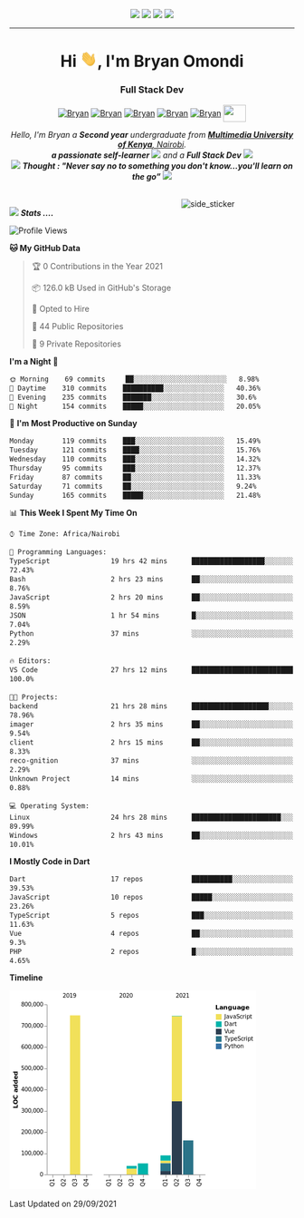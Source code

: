 
 <p align="center">
<img src="https://img.shields.io/badge/Age-20-blue" />
  <img src="https://img.shields.io/badge/Focus-Full%20Stack%20Development-brightgreen" />
  <img src="https://img.shields.io/badge/Lives-Nairobi-success" />
  <img src="https://img.shields.io/badge/Languages-English%20%26%20Swahili-brightgreen" />
</p>
<hr>
<h1 align="center">Hi <img src="https://raw.githubusercontent.com/ABSphreak/ABSphreak/master/gifs/Hi.gif" width="30px">, I'm Bryan Omondi</h1>
<h3 align="center">Full Stack Dev</h3>
<p align="center">
<a href="https://www.dev.to/bryanbill" target="blank"><img align="center" src="https://friconix.com/png/fi-swluxx-dev-to.png" alt="Bryan" height="30" width="40" /></a>
<a href="https://www.linkedin.com/in/bryanomondi254/" target="blank"><img align="center" src="https://image.flaticon.com/icons/png/128/174/174857.png" alt="Bryan" height="30" width="40" /></a>  
<a href="https://www.twitter.com/bryanbill" target="blank"><img align="center" src="https://help.twitter.com/content/dam/help-twitter/brand/logo.png" alt="Bryan" height="30" width="40" /></a>
<a href="https://www.instagram.com/bryan_bill/" target="blank"><img align="center" src="https://image.flaticon.com/icons/png/128/174/174855.png" alt="Bryan" height="30" width="40" /></a>
<a href="https://www.facebook.com/bryanbill/" target="blank"><img align="center" src="https://www.svgrepo.com/show/299425/facebook.svg" alt="Bryan" height="30" width="40" /></a>
 <a href = "mailto: bryanomondi254@gmail.com"><img align="center" src="https://seeklogo.com/images/G/gmail-new-2020-logo-32DBE11BB4-seeklogo.com.png" height="30" width="40" /></a>
</p>
</p>

<p align="center">
  <em>
    Hello, I'm Bryan a <b>Second year</b> undergraduate from <a href="https://mmu.ac.ke/"> <b>Multimedia University of Kenya</b>, Nairobi</a>. <br>
    <b>a passionate self-learner</b> <img src="https://github.com/TheDudeThatCode/TheDudeThatCode/blob/master/Assets/Developer.gif" width="30px"> and a <b>Full Stack Dev</b>&nbsp;<img src="https://github.com/TheDudeThatCode/TheDudeThatCode/blob/master/Assets/Designer.gif" width="36px">
  </em> 
  <br>
  <img src="https://media.giphy.com/media/gH3LO09IOiZIqePwv9/giphy.gif" width="50" /> <b><i align="center">Thought : "Never say no to something you don't know...you'll learn on the go”</i></b> <img src="https://media.giphy.com/media/qjqUcgIyRjsl2/giphy.gif" width="50" />
</p>
<br>
<img align="right" width=200px height=200px alt="side_sticker" src="https://media.giphy.com/media/TEnXkcsHrP4YedChhA/giphy.gif" />

<img src="https://media.giphy.com/media/iY8CRBdQXODJSCERIr/giphy.gif" width="30px">&nbsp;***Stats ....***
<!--START_SECTION:waka-->
![Profile Views](http://img.shields.io/badge/Profile%20Views-0-blue)

**🐱 My GitHub Data** 

> 🏆 0 Contributions in the Year 2021
 > 
> 📦 126.0 kB Used in GitHub's Storage 
 > 
> 💼 Opted to Hire
 > 
> 📜 44 Public Repositories 
 > 
> 🔑 9 Private Repositories  
 > 
**I'm a Night 🦉** 

```text
🌞 Morning    69 commits     ██░░░░░░░░░░░░░░░░░░░░░░░   8.98% 
🌆 Daytime    310 commits    ██████████░░░░░░░░░░░░░░░   40.36% 
🌃 Evening    235 commits    ███████░░░░░░░░░░░░░░░░░░   30.6% 
🌙 Night      154 commits    █████░░░░░░░░░░░░░░░░░░░░   20.05%

```
📅 **I'm Most Productive on Sunday** 

```text
Monday       119 commits    ███░░░░░░░░░░░░░░░░░░░░░░   15.49% 
Tuesday      121 commits    ████░░░░░░░░░░░░░░░░░░░░░   15.76% 
Wednesday    110 commits    ███░░░░░░░░░░░░░░░░░░░░░░   14.32% 
Thursday     95 commits     ███░░░░░░░░░░░░░░░░░░░░░░   12.37% 
Friday       87 commits     ██░░░░░░░░░░░░░░░░░░░░░░░   11.33% 
Saturday     71 commits     ██░░░░░░░░░░░░░░░░░░░░░░░   9.24% 
Sunday       165 commits    █████░░░░░░░░░░░░░░░░░░░░   21.48%

```


📊 **This Week I Spent My Time On** 

```text
⌚︎ Time Zone: Africa/Nairobi

💬 Programming Languages: 
TypeScript               19 hrs 42 mins      ██████████████████░░░░░░░   72.43% 
Bash                     2 hrs 23 mins       ██░░░░░░░░░░░░░░░░░░░░░░░   8.76% 
JavaScript               2 hrs 20 mins       ██░░░░░░░░░░░░░░░░░░░░░░░   8.59% 
JSON                     1 hr 54 mins        █░░░░░░░░░░░░░░░░░░░░░░░░   7.04% 
Python                   37 mins             ░░░░░░░░░░░░░░░░░░░░░░░░░   2.29%

🔥 Editors: 
VS Code                  27 hrs 12 mins      █████████████████████████   100.0%

🐱‍💻 Projects: 
backend                  21 hrs 28 mins      ███████████████████░░░░░░   78.96% 
imager                   2 hrs 35 mins       ██░░░░░░░░░░░░░░░░░░░░░░░   9.54% 
client                   2 hrs 15 mins       ██░░░░░░░░░░░░░░░░░░░░░░░   8.33% 
reco-gnition             37 mins             ░░░░░░░░░░░░░░░░░░░░░░░░░   2.29% 
Unknown Project          14 mins             ░░░░░░░░░░░░░░░░░░░░░░░░░   0.88%

💻 Operating System: 
Linux                    24 hrs 28 mins      ██████████████████████░░░   89.99% 
Windows                  2 hrs 43 mins       ██░░░░░░░░░░░░░░░░░░░░░░░   10.01%

```

**I Mostly Code in Dart** 

```text
Dart                     17 repos            ██████████░░░░░░░░░░░░░░░   39.53% 
JavaScript               10 repos            █████░░░░░░░░░░░░░░░░░░░░   23.26% 
TypeScript               5 repos             ███░░░░░░░░░░░░░░░░░░░░░░   11.63% 
Vue                      4 repos             ██░░░░░░░░░░░░░░░░░░░░░░░   9.3% 
PHP                      2 repos             █░░░░░░░░░░░░░░░░░░░░░░░░   4.65%

```


**Timeline**

![Chart not found](https://raw.githubusercontent.com/bryanbill/bryanbill/master/charts/bar_graph.png) 


 Last Updated on 29/09/2021
<!--END_SECTION:waka-->

